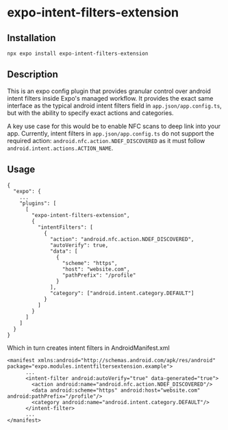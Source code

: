 # expo-intent-filters-extension

## Installation
```
npx expo install expo-intent-filters-extension
```

## Description

This is an expo config plugin that provides granular control over android intent filters inside Expo's managed workflow.
It provides the exact same interface as the typical android intent filters field in `app.json/app.config.ts`, but with the ability
to specify exact actions and categories.

A key use case for this would be to enable NFC scans to deep link into your app.
Currently, intent filters in `app.json/app.config.ts` do not support the required action: `android.nfc.action.NDEF_DISCOVERED`
as it must follow `android.intent.actions.ACTION_NAME`.

## Usage

```
{
  "expo": {
    ...
    "plugins": [
      [
        "expo-intent-filters-extension",
        {
          "intentFilters": [
            {
              "action": "android.nfc.action.NDEF_DISCOVERED",
              "autoVerify": true,
              "data": [
                {
                  "scheme": "https",
                  "host": "website.com",
                  "pathPrefix": "/profile"
                }
              ],
              "category": ["android.intent.category.DEFAULT"]
            }
          ]
        }
      ]
    ]
  }
}
```

Which in turn creates intent filters in AndroidManifest.xml

```
<manifest xmlns:android="http://schemas.android.com/apk/res/android" package="expo.modules.intentfiltersextension.example">
      ...
      <intent-filter android:autoVerify="true" data-generated="true">
        <action android:name="android.nfc.action.NDEF_DISCOVERED"/>
        <data android:scheme="https" android:host="website.com" android:pathPrefix="/profile"/>
        <category android:name="android.intent.category.DEFAULT"/>
      </intent-filter>
      ...
</manifest>
```
